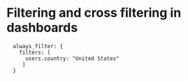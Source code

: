 # Filtering and cross filtering in dashboards

```
  always_filter: { 
    filters: [ 
      users.country: "United States" 
     ] 
  }
```